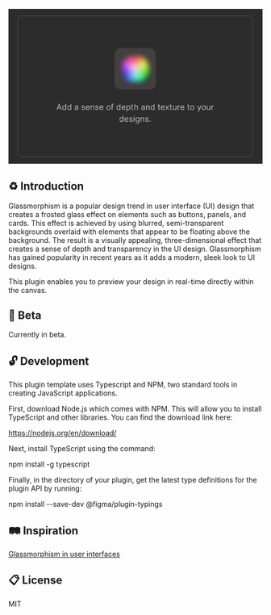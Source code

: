 ![alt text](https://github.com/Liam-hi/figma-glassmorphism/blob/master/media/cover-art.png?raw=true)

## :recycle: Introduction

Glassmorphism is a popular design trend in user interface (UI) design that creates a frosted glass effect on elements such as buttons, panels, and cards. This effect is achieved by using blurred, semi-transparent backgrounds overlaid with elements that appear to be floating above the background. The result is a visually appealing, three-dimensional effect that creates a sense of depth and transparency in the UI design. Glassmorphism has gained popularity in recent years as it adds a modern, sleek look to UI designs.

This plugin enables you to preview your design in real-time directly within the canvas.

## :construction: Beta

Currently in beta.

## :unlock: Development

This plugin template uses Typescript and NPM, two standard tools in creating JavaScript applications.

First, download Node.js which comes with NPM. This will allow you to install TypeScript and other
libraries. You can find the download link here:

  https://nodejs.org/en/download/

Next, install TypeScript using the command:

  npm install -g typescript

Finally, in the directory of your plugin, get the latest type definitions for the plugin API by running:

  npm install --save-dev @figma/plugin-typings
  
 
## :railway_track: Inspiration

[Glassmorphism in user interfaces](https://uxdesign.cc/glassmorphism-in-user-interfaces-1f39bb1308c9)

## :clipboard: License

MIT


